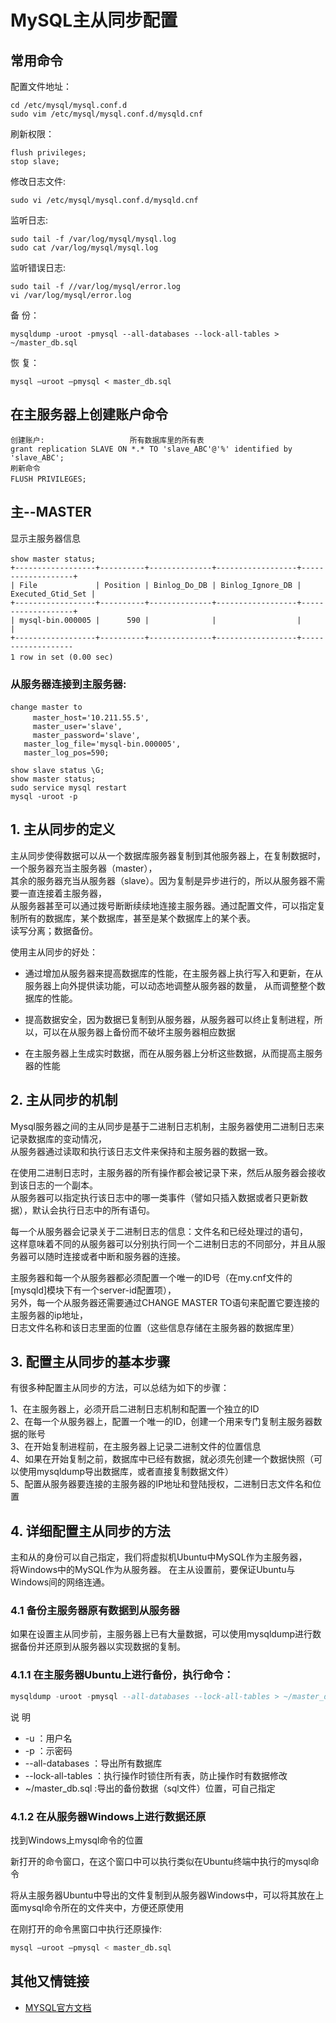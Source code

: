 MySQL主从同步配置  
====


## 常用命令  　　
配置文件地址：　　
```Linux
cd /etc/mysql/mysql.conf.d
sudo vim /etc/mysql/mysql.conf.d/mysqld.cnf
```
刷新权限：　　
```Linux
flush privileges;
stop slave;
```
修改日志文件:　 　　  
```Linux
sudo vi /etc/mysql/mysql.conf.d/mysqld.cnf
```
监听日志:   　　
```Linux
sudo tail -f /var/log/mysql/mysql.log
sudo cat /var/log/mysql/mysql.log
```
监听错误日志:  　　
```Linux
sudo tail -f //var/log/mysql/error.log
vi /var/log/mysql/error.log
```
备 份：　　    
```Linux
mysqldump -uroot -pmysql --all-databases --lock-all-tables > ~/master_db.sql
```
恢 复：　　  
```Linux
mysql –uroot –pmysql < master_db.sql
```

## 在主服务器上创建账户命令 　       
```Linux  　
创建账户:                   所有数据库里的所有表
grant replication SLAVE ON *.* TO 'slave_ABC'@'%' identified by 'slave_ABC';
刷新命令   
FLUSH PRIVILEGES;　
```


## 主--MASTER   
显示主服务器信息   　　 
```Linux　　　
show master status;　　
+------------------+----------+--------------+------------------+-------------------+
| File             | Position | Binlog_Do_DB | Binlog_Ignore_DB | Executed_Gtid_Set |
+------------------+----------+--------------+------------------+-------------------+
| mysql-bin.000005 |      590 |              |                  |                   |
+------------------+----------+--------------+------------------+-------------------
1 row in set (0.00 sec)　　　
```

### 从服务器连接到主服务器:      
 ```Linux　　
change master to 　
	  master_host='10.211.55.5', 　　
	  master_user='slave', 
	  master_password='slave',
  	master_log_file='mysql-bin.000005', 
  	master_log_pos=590;

show slave status \G;  
show master status;
sudo service mysql restart
mysql -uroot -p
```


## 1. 主从同步的定义  
主从同步使得数据可以从一个数据库服务器复制到其他服务器上，在复制数据时，一个服务器充当主服务器（master），  
其余的服务器充当从服务器（slave）。因为复制是异步进行的，所以从服务器不需要一直连接着主服务器，  
从服务器甚至可以通过拨号断断续续地连接主服务器。通过配置文件，可以指定复制所有的数据库，某个数据库，甚至是某个数据库上的某个表。  
读写分离；数据备份。  

使用主从同步的好处：

- 通过增加从服务器来提高数据库的性能，在主服务器上执行写入和更新，在从服务器上向外提供读功能，可以动态地调整从服务器的数量， 
 从而调整整个数据库的性能。

- 提高数据安全，因为数据已复制到从服务器，从服务器可以终止复制进程，所以，可以在从服务器上备份而不破坏主服务器相应数据  

- 在主服务器上生成实时数据，而在从服务器上分析这些数据，从而提高主服务器的性能  


## 2. 主从同步的机制  
 ![]()  
Mysql服务器之间的主从同步是基于二进制日志机制，主服务器使用二进制日志来记录数据库的变动情况，  
从服务器通过读取和执行该日志文件来保持和主服务器的数据一致。

在使用二进制日志时，主服务器的所有操作都会被记录下来，然后从服务器会接收到该日志的一个副本。  
从服务器可以指定执行该日志中的哪一类事件（譬如只插入数据或者只更新数据），默认会执行日志中的所有语句。  

每一个从服务器会记录关于二进制日志的信息：文件名和已经处理过的语句，  
这样意味着不同的从服务器可以分别执行同一个二进制日志的不同部分，并且从服务器可以随时连接或者中断和服务器的连接。  

主服务器和每一个从服务器都必须配置一个唯一的ID号（在my.cnf文件的[mysqld]模块下有一个server-id配置项），  
另外，每一个从服务器还需要通过CHANGE MASTER TO语句来配置它要连接的主服务器的ip地址，  
日志文件名称和该日志里面的位置（这些信息存储在主服务器的数据库里）  


## 3. 配置主从同步的基本步骤  
有很多种配置主从同步的方法，可以总结为如下的步骤：  

1、在主服务器上，必须开启二进制日志机制和配置一个独立的ID  
2、在每一个从服务器上，配置一个唯一的ID，创建一个用来专门复制主服务器数据的账号  
3、在开始复制进程前，在主服务器上记录二进制文件的位置信息  
4、如果在开始复制之前，数据库中已经有数据，就必须先创建一个数据快照（可以使用mysqldump导出数据库，或者直接复制数据文件）  
5、配置从服务器要连接的主服务器的IP地址和登陆授权，二进制日志文件名和位置  

## 4. 详细配置主从同步的方法  
主和从的身份可以自己指定，我们将虚拟机Ubuntu中MySQL作为主服务器，  
将Windows中的MySQL作为从服务器。 在主从设置前，要保证Ubuntu与Windows间的网络连通。  

### 4.1 备份主服务器原有数据到从服务器  
如果在设置主从同步前，主服务器上已有大量数据，可以使用mysqldump进行数据备份并还原到从服务器以实现数据的复制。  

### 4.1.1 在主服务器Ubuntu上进行备份，执行命令：  
```SQL
mysqldump -uroot -pmysql --all-databases --lock-all-tables > ~/master_db.sql
```  
说 明    

* -u ：用户名  
* -p ：示密码  
* --all-databases ：导出所有数据库  
* --lock-all-tables ：执行操作时锁住所有表，防止操作时有数据修改  
* ~/master_db.sql :导出的备份数据（sql文件）位置，可自己指定  


### 4.1.2 在从服务器Windows上进行数据还原  
找到Windows上mysql命令的位置  
![]()  

新打开的命令窗口，在这个窗口中可以执行类似在Ubuntu终端中执行的mysql命令



将从主服务器Ubuntu中导出的文件复制到从服务器Windows中，可以将其放在上面mysql命令所在的文件夹中，方便还原使用
![]()  

在刚打开的命令黑窗口中执行还原操作:
```SQL
mysql –uroot –pmysql < master_db.sql
```


## 其他又情链接  
- [MYSQL官方文档](https://dev.mysql.com/doc/refman/8.0/en/change-master-to.html)






